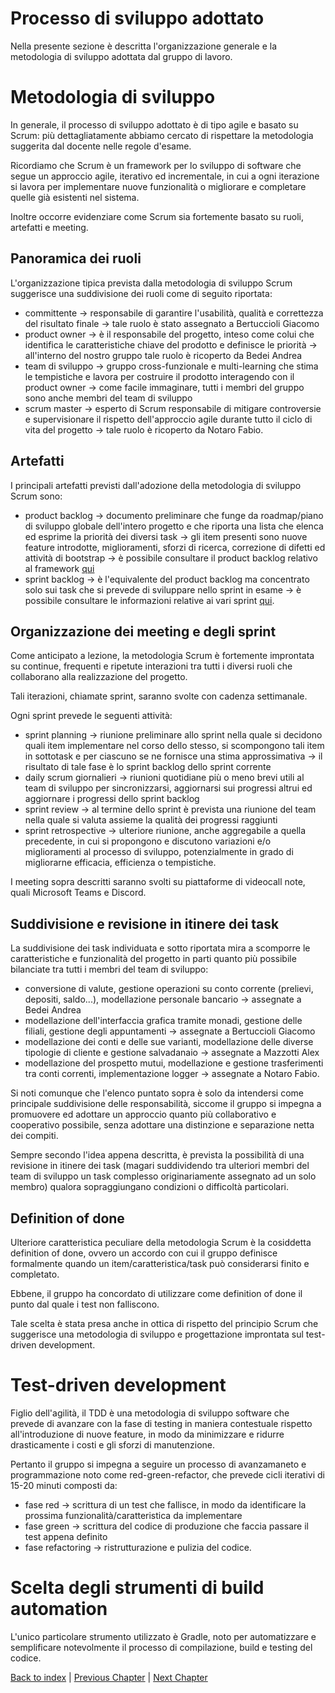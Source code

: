 # Processo di sviluppo adottato
<!--Processo di sviluppo adottato (modalità di divisione in itinere dei task, meeting/interazioni pianificate, modalità di revisione in itinere dei task, scelta degli strumenti di test/build/continuous integration)-->
Nella presente sezione è descritta l'organizzazione generale e la metodologia di sviluppo adottata dal gruppo di lavoro.
# Metodologia di sviluppo
In generale, il processo di sviluppo adottato è di tipo agile e basato su Scrum: più dettagliatamente abbiamo cercato di rispettare la metodologia suggerita dal docente nelle regole d'esame.

Ricordiamo che Scrum è un framework per lo sviluppo di software che segue un approccio agile, iterativo ed incrementale, in cui a ogni iterazione si lavora per implementare nuove funzionalità o migliorare e completare quelle già esistenti nel sistema.

Inoltre occorre evidenziare come Scrum sia fortemente basato su ruoli, artefatti e meeting.

## Panoramica dei ruoli
L'organizzazione tipica prevista dalla metodologia di sviluppo Scrum suggerisce una suddivisione dei ruoli come di seguito riportata:
- committente &rarr; responsabile di garantire l'usabilità, qualità e correttezza del risultato finale &rarr; tale ruolo è stato assegnato a Bertuccioli Giacomo
- product owner &rarr; è il responsabile del progetto, inteso come colui che identifica le caratteristiche chiave del prodotto e definisce le priorità &rarr; all'interno del nostro gruppo tale ruolo è ricoperto da Bedei Andrea
- team di sviluppo &rarr; gruppo cross-funzionale e multi-learning che stima le tempistiche e lavora per costruire il prodotto interagendo con il product owner &rarr; come facile immaginare, tutti i membri del gruppo sono anche membri del team di sviluppo
- scrum master &rarr; esperto di Scrum responsabile di mitigare controversie e supervisionare il rispetto dell'approccio agile durante tutto il ciclo di vita del progetto &rarr; tale ruolo è ricoperto da Notaro Fabio.

## Artefatti
I principali artefatti previsti dall'adozione della metodologia di sviluppo Scrum sono:
- product backlog &rarr; documento preliminare che funge da roadmap/piano di sviluppo globale dell'intero progetto e che riporta una lista che elenca ed esprime la priorità dei diversi task &rarr; gli item presenti sono nuove feature introdotte, miglioramenti, sforzi di ricerca, correzione di difetti ed attività di bootstrap &rarr; è possibile consultare il product backlog relativo al framework [qui](../process/0-product-backlog.md)
- sprint backlog &rarr; è l'equivalente del product backlog ma concentrato solo sui task che si prevede di sviluppare nello sprint in esame &rarr; è possibile consultare le informazioni relative ai vari sprint [qui](../process/index.md).

## Organizzazione dei meeting e degli sprint
Come anticipato a lezione, la metodologia Scrum è fortemente improntata su continue, frequenti e ripetute interazioni tra tutti i diversi ruoli che collaborano alla realizzazione del progetto.

Tali iterazioni, chiamate sprint, saranno svolte con cadenza settimanale. 

Ogni sprint prevede le seguenti attività:
- sprint planning &rarr; riunione preliminare allo sprint nella quale si decidono quali item implementare nel corso dello stesso, si scompongono tali item in sottotask e per ciascuno se ne fornisce una stima approssimativa &rarr; il risultato di tale fase è lo sprint backlog dello sprint corrente
- daily scrum giornalieri &rarr; riunioni quotidiane più o meno brevi utili al team di sviluppo per sincronizzarsi, aggiornarsi sui progressi altrui ed aggiornare i progressi dello sprint backlog
- sprint review &rarr; al termine dello sprint è prevista una riunione del team nella quale si valuta assieme la qualità dei progressi raggiunti
- sprint retrospective &rarr; ulteriore riunione, anche aggregabile a quella precedente, in cui si propongono e discutono variazioni e/o miglioramenti al processo di sviluppo, potenzialmente in grado di migliorarne efficacia, efficienza o tempistiche.

I meeting sopra descritti saranno svolti su piattaforme di videocall note, quali Microsoft Teams e Discord.

## Suddivisione e revisione in itinere dei task
La suddivisione dei task individuata e sotto riportata mira a scomporre le caratteristiche e funzionalità del progetto in parti quanto più possibile bilanciate tra tutti i membri del team di sviluppo:
- conversione di valute, gestione operazioni su conto corrente (prelievi, depositi, saldo...), modellazione personale bancario &rarr; assegnate a Bedei Andrea
- modellazione dell'interfaccia grafica tramite monadi, gestione delle filiali, gestione degli appuntamenti &rarr; assegnate a Bertuccioli Giacomo
- modellazione dei conti e delle sue varianti, modellazione delle diverse tipologie di cliente e gestione salvadanaio &rarr; assegnate a Mazzotti Alex
- modellazione del prospetto mutui, modellazione e gestione trasferimenti tra conti correnti, implementazione logger &rarr; assegnate a Notaro Fabio.

Si noti comunque che l'elenco puntato sopra è solo da intendersi come principale suddivisione delle responsabilità, siccome  il gruppo si impegna a promuovere ed adottare un approccio quanto più collaborativo e cooperativo possibile, senza adottare una distinzione e separazione netta dei compiti.

Sempre secondo l'idea appena descritta, è prevista la possibilità di una revisione in itinere dei task (magari suddividendo tra ulteriori membri del team di sviluppo un task complesso originariamente assegnato ad un solo membro) qualora sopraggiungano condizioni o difficoltà particolari. 

## Definition of done
Ulteriore caratteristica peculiare della metodologia Scrum è la cosiddetta definition of done, ovvero un accordo con cui il gruppo definisce formalmente quando un item/caratteristica/task può considerarsi finito e completato.

Ebbene, il gruppo ha concordato di utilizzare come definition of done il punto dal quale i test non falliscono.

Tale scelta è stata presa anche in ottica di rispetto del principio Scrum che suggerisce una metodologia di sviluppo e progettazione improntata sul test-driven development.

# Test-driven development
Figlio dell'agilità, il TDD è una metodologia di sviluppo software che prevede di avanzare con la fase di testing in maniera contestuale rispetto all'introduzione di nuove feature, in modo da minimizzare e ridurre drasticamente i costi e gli sforzi di manutenzione.

Pertanto il gruppo si impegna a seguire un processo di avanzamaneto e programmazione noto come red-green-refactor, che prevede cicli iterativi di 15-20 minuti composti da:
- fase red &rarr; scrittura di un test che fallisce, in modo da identificare la prossima funzionalità/caratteristica da implementare
- fase green &rarr; scrittura del codice di produzione che faccia passare il test appena definito
- fase refactoring &rarr; ristrutturazione e pulizia del codice.

# Scelta degli strumenti di build automation
L'unico particolare strumento utilizzato è Gradle, noto per automatizzare e semplificare notevolmente il processo di compilazione, build e testing del codice.








[Back to index](../index.md) | 
[Previous Chapter](../1-introduction/index.md) | 
[Next Chapter](../3-requirements/index.md)